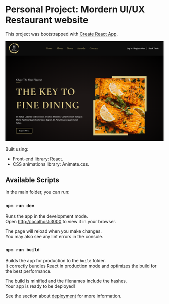 # Personal Project: Mordern UI/UX Restaurant website 

This project was bootstrapped with [Create React App](https://github.com/facebook/create-react-app).

<img width="1266" alt="ImgProject" src="./public/ReadmeImg.png">

Built using: 

- Front-end library: React.
- CSS animations library: Animate.css.

## Available Scripts

In the main folder, you can run:

### `npm run dev`

Runs the app in the development mode.\
Open [http://localhost:3000](http://localhost:3000) to view it in your browser.

The page will reload when you make changes.\
You may also see any lint errors in the console.

### `npm run build`

Builds the app for production to the `build` folder.\
It correctly bundles React in production mode and optimizes the build for the best performance.

The build is minified and the filenames include the hashes.\
Your app is ready to be deployed!

See the section about [deployment](https://facebook.github.io/create-react-app/docs/deployment) for more information.